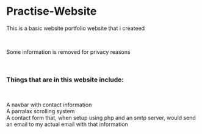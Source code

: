 # Practise-Website
<p>This is a basic website portfolio website that i createed</p><br>
<p>Some information is removed for privacy reasons</p><br>
<h3>Things that are in this website include:</h3><br>
<p>A navbar with contact information <br>
A parralax scrolling system <br>
A contact form that, when setup using php and an smtp server, would send an email to my actual email with that information</p>
